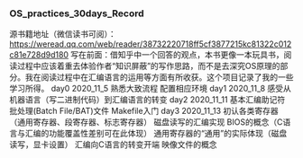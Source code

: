 ### OS_practices_30days_Record
源书籍地址（微信读书可阅）：https://weread.qq.com/web/reader/38732220718ff5cf3877215kc81322c012c81e728d9d180
写在前面：借知乎中一个回答的观点，本书更像一本玩具书，阅读过程中应该着重去体验作者“知识屏蔽”的写作思路，而不是去深究OS原理的部分。我在阅读过程中在汇编语言的运用等方面有所收获。这个项目记录了我的一些学习所得。
    day0 2020_11_5 熟悉大致流程 配置相应环境
    day1 2020_11_8 感受从机器语言（写二进制代码）到汇编语言的转变 
    day2 2020_11_11 基本汇编助记符 批处理(Batch File/BAT)文件 Makefile入门
    day3 2020_11_13  初认各类寄存器（通用寄存器、段寄存器、标志寄存器） 磁盘读写的汇编实现  BIOS的概念（C语言与汇编的功能覆盖性差别可在此体现） 通用寄存器的“通用”的实际体现（磁盘读写，显卡设置）  汇编向C语言的转变开端 映像文件的概念
    

